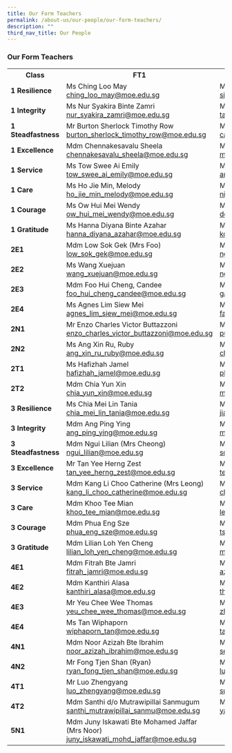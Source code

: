 ```yaml
---
title: Our Form Teachers
permalink: /about-us/our-people/our-form-teachers/
description: ""
third_nav_title: Our People
---
```

<h3>Our Form Teachers</h3>
<table style="width:100%">
<tbody>
<tr>
<th style="width:25%">Class</th>
<th style="width:40%">FT1</th>
<th style="width:40%">FT2</th>
</tr>
<tr>
	<td><strong>1 Resilience</strong></td>
<td>Ms Ching Loo May<br><a href="mailto: ching_loo_may@moe.edu.sg">ching_loo_may@moe.edu.sg</a></td>
<td>Mdm Siti Fatima Binte Azmi<br><a href="mailto: siti_fatima_bte_azmi@moe.edu.sg">siti_fatima_bte_azmi@moe.edu.sg</a></td>
</tr>
<tr>
	<td><strong>1 Integrity</strong></td>
<td>Ms Nur Syakira Binte Zamri<br><a href="mailto: nur_syakira_zamri@moe.edu.sg">nur_syakira_zamri@moe.edu.sg</a></td>
<td>Mr Tan Boon Seng<br><a href="mailto: tan_boon_seng_a@moe.edu.sg">tan_boon_seng_a@moe.edu.sg</a></td>
</tr>
<tr>
	<td><strong>1 Steadfastness</strong></td>
<td>Mr Burton Sherlock Timothy Row<br><a href="mailto: burton_sherlock_timothy_row@moe.edu.sg">burton_sherlock_timothy_row@moe.edu.sg</a></td>
<td>Ms Carita Chew Meng<br><a href="mailto: carita_chew_meng@moe.edu.sg">carita_chew_meng@moe.edu.sg</a></td>
</tr>
	<tr>
		<td><strong>1 Excellence</strong></td>
<td>Mdm Chennakesavalu Sheela<br><a href="mailto: chennakesavalu_sheela@moe.edu.sg">chennakesavalu_sheela@moe.edu.sg</a></td>
<td>Mr Mohamed Imran Bin Ishak<br><a href="mailto: mohamed_imran_ishak@moe.edu.sg">mohamed_imran_ishak@moe.edu.sg</a></td>
</tr>
	<tr>
		<td><strong>1 Service</strong></td>
<td>Ms Tow Swee Ai Emily<br><a href="mailto: tow_swee_ai_emily@moe.edu.sg">tow_swee_ai_emily@moe.edu.sg</a></td>
<td>Mdm	Amelia Y Dizon<br><a href="mailto: amelia_y_dizon@moe.edu.sg">amelia_y_dizon@moe.edu.sg</a></td>
</tr>
	<tr>
		<td><strong>1 Care</strong></td>
<td>Ms Ho Jie Min, Melody<br><a href="mailto: ho_jie_min_melody@moe.edu.sg">ho_jie_min_melody@moe.edu.sg</a></td>
<td>Mdm	Nirmala d/o K Periyiah (Mrs Ganesan)<br><a href="mailto: nirmala_k_periyiah@moe.edu.sg">nirmala_k_periyiah@moe.edu.sg</a></td>
</tr>
	<tr>
		<td><strong>1 Courage</strong></td>
<td>Ms Ow Hui Mei Wendy<br><a href="mailto: ow_hui_mei_wendy@moe.edu.sg">ow_hui_mei_wendy@moe.edu.sg</a></td>
<td>Mdm	Kasturi d/o Manoselvam<br><a href="mailto: do_manoselvam_kasturi@moe.edu.sg">do_manoselvam_kasturi@moe.edu.sg</a></td>
</tr>
	<tr>
		<td><strong>1 Gratitude</strong></td>
<td>Ms Hanna Diyana Binte Azahar<br><a href="mailto: hanna_diyana_azahar@moe.edu.sg">hanna_diyana_azahar@moe.edu.sg</a></td>
<td>Mdm	Koh Pei Pei Jennifer<br><a href="mailto: koh_pei_pei_jennifer@moe.edu.sg">koh_pei_pei_jennifer@moe.edu.sg</a></td>
</tr>
		<tr>
			<td><strong>2E1</strong> </td>
<td>Mdm	Low Sok Gek (Mrs Foo)<br><a href="mailto: low_sok_gek@moe.edu.sg">low_sok_gek@moe.edu.sg</a></td>
<td>Ms Ng Hui Wen<br><a href="mailto: ng_hui_wen_a@moe.edu.sg">ng_hui_wen_a@moe.edu.sg</a></td>
</tr>
		<tr>
			<td><strong>2E2</strong></td>
<td>Ms Wang Xuejuan<br><a href="mailto: wang_xuejuan@moe.edu.sg">wang_xuejuan@moe.edu.sg</a></td>
<td>Ms Ng U-Ning Ruth<br><a href="mailto: ng_uning_ruth@moe.edu.sg">ng_uning_ruth@moe.edu.sg</a></td>
</tr>
		<tr>
			<td><strong>2E3</strong></td>
<td>Mdm	Foo Hui Cheng, Candee<br><a href="mailto: foo_hui_cheng_candee@moe.edu.sg">foo_hui_cheng_candee@moe.edu.sg</a></td>
<td>Mr Ng Qi Qin, Gary<br><a href="mailto: gary_ng_qi_qin@moe.edu.sg">gary_ng_qi_qin@moe.edu.sg</a></td>
</tr>
		<tr>
			<td><strong>2E4</strong></td>
<td>Ms Agnes Lim Siew Mei<br><a href="mailto: agnes_lim_siew_mei@moe.edu.sg">agnes_lim_siew_mei@moe.edu.sg</a></td>
<td>Mdm	Farhanah Binte Abdullah Sani<br><a href="mailto: farhanah_abdullah_sani@moe.edu.sg">farhanah_abdullah_sani@moe.edu.sg</a></td>
</tr>
		<tr>
			<td><strong>2N1</strong></td>
<td>Mr Enzo Charles Victor Buttazzoni<br><a href="mailto: enzo_charles_victor_buttazzoni@moe.edu.sg">enzo_charles_victor_buttazzoni@moe.edu.sg</a></td>
<td>Mdm	Puah Shi Hui Silia<br><a href="mailto: puah_shi_hui_silia@moe.edu.sg">puah_shi_hui_silia@moe.edu.sg</a></td>
</tr>
		<tr>
			<td><strong>2N2</strong></td>
<td>Ms Ang Xin Ru, Ruby<br><a href="mailto: ang_xin_ru_ruby@moe.edu.sg">ang_xin_ru_ruby@moe.edu.sg</a></td>
<td>Ms Chew Hui Leng Faith<br><a href="mailto: chew_hui_leng_faith@moe.edu.sg">chew_hui_leng_faith@moe.edu.sg</a></td>
</tr>
		<tr>
			<td><strong>2T1</strong></td>
<td>Ms Hafizhah Jamel<br><a href="mailto: hafizhah_jamel@moe.edu.sg">hafizhah_jamel@moe.edu.sg</a></td>
<td>Mdm	Phua Meng Hong<br><a href="mailto: phua_meng_hong@moe.edu.sg">phua_meng_hong@moe.edu.sg</a></td>
</tr>
<tr>
	<td><strong>2T2</strong></td>
<td>Mdm Chia Yun Xin<br><a href="mailto: chia_yun_xin@moe.edu.sg">chia_yun_xin@moe.edu.sg</a></td>
<td>Mr Mohamed Izwan Bin Abdul Manan<br><a href="mailto: mohamed_izwan_abdul_manan@moe.edu.sg">mohamed_izwan_abdul_manan@moe.edu.sg</a></td>
</tr>
	<tr>
		<td><strong>3 Resilience</strong></td>
<td>Ms Chia Mei Lin Tania<br><a href="mailto: chia_mei_lin_tania@moe.edu.sg">chia_mei_lin_tania@moe.edu.sg</a></td>
<td>Mdm Jiang Nan<br><a href="mailto: jiang_nan@moe.edu.sg">jiang_nan@moe.edu.sg</a></td>
</tr>
	<tr>
		<td><strong>3 Integrity</strong></td>
<td>Mdm Ang Ping Ying<br><a href="mailto: ang_ping_ying@moe.edu.sg">ang_ping_ying@moe.edu.sg</a></td>
<td>Mr Mohamed Fauzi Husin<br><a href="mailto: mohamed_fauzi_husin@moe.edu.sg">mohamed_fauzi_husin@moe.edu.sg</a></td>
</tr>
	<tr>
		<td><strong>3 Steadfastness</strong></td>
<td>Mdm	Ngui Lilian (Mrs Cheong)<br><a href="mailto: ngui_lilian@moe.edu.sg">ngui_lilian@moe.edu.sg</a></td>
<td>Mdm Song Weina<br><a href="mailto: song_weina@moe.edu.sg">song_weina@moe.edu.sg</a></td>
</tr>
	<tr>
		<td><strong>3 Excellence</strong></td>
<td>Mr Tan Yee Herng Zest<br><a href="mailto: tan_yee_herng_zest@moe.edu.sg">tan_yee_herng_zest@moe.edu.sg</a></td>
<td>Mr Teo Chee Siong<br><a href="mailto: teo_chee_siong@moe.edu.sg">teo_chee_siong@moe.edu.sg</a></td>
</tr>
	<tr>
		<td><strong>3 Service</strong></td>
<td>Mdm	Kang Li Choo Catherine (Mrs Leong)<br><a href="mailto: kang_li_choo_catherine@moe.edu.sg">kang_li_choo_catherine@moe.edu.sg</a></td>
<td>Mr Chong Wensheng<br><a href="mailto: chong_wensheng@moe.edu.sg">chong_wensheng@moe.edu.sg</a></td>
</tr>
	<tr>
		<td><strong>3 Care</strong></td>
<td>Mdm	Khoo Tee Mian<br><a href="mailto: khoo_tee_mian@moe.edu.sg">khoo_tee_mian@moe.edu.sg</a></td>
<td>Mdm Lee Pei Ting Doris<br><a href="mailto: lee_pei_ting_doris@moe.edu.sg">lee_pei_ting_doris@moe.edu.sg</a></td>
</tr>
	<tr>
		<td><strong>3 Courage</strong></td>
<td>Mdm	Phua Eng Sze<br><a href="mailto: phua_eng_sze@moe.edu.sg">phua_eng_sze@moe.edu.sg</a></td>
<td>Ms Tsang Wing Han<br><a href="mailto: tsang_wing_han@moe.edu.sg">tsang_wing_han@moe.edu.sg</a></td>
</tr>
	<tr>
		<td><strong>3 Gratitude</strong></td>
<td>Mdm	Lilian Loh Yen Cheng<br><a href="mailto: lilian_loh_yen_cheng@moe.edu.sg">lilian_loh_yen_cheng@moe.edu.sg</a></td>
<td>Mr Marcus Lau Shao Yun<br><a href="mailto: marcus_lau_shao_yu@moe.edu.sg">marcus_lau_shao_yu@moe.edu.sg</a></td>
</tr>
		<tr>
			<td><strong>4E1</strong></td>
<td>Mdm	Fitrah Bte Jamri<br><a href="mailto: fitrah_jamri@moe.edu.sg">fitrah_jamri@moe.edu.sg</a></td>
<td>Mdm Azlin Bte Abdul Majid<br><a href="mailto: azlin_abdul_majid@moe.edu.sg">azlin_abdul_majid@moe.edu.sg</a></td>
</tr>
		<tr>
			<td><strong>4E2</strong></td>
<td>Mdm	Kanthiri Alasa<br><a href="mailto: kanthiri_alasa@moe.edu.sg">kanthiri_alasa@moe.edu.sg</a></td>
<td>Ms Theresa Ong Hwee Fang<br><a href="mailto: theresa_ong_hwee_fang@moe.edu.sg">theresa_ong_hwee_fang@moe.edu.sg</a></td>
</tr>
		<tr>
			<td><strong>4E3</strong></td>
<td>Mr Yeu Chee Wee Thomas<br><a href="mailto: yeu_chee_wee_thomas@moe.edu.sg">yeu_chee_wee_thomas@moe.edu.sg</a></td>
<td>Ms Zhang Yaqi<br><a href="mailto: zhang_yaqi_a@moe.edu.sg">zhang_yaqi_a@moe.edu.sg</a></td>
</tr>
		<tr>
			<td><strong>4E4</strong></td>
<td>Ms Tan Wiphaporn<br><a href="mailto: wiphaporn_tan@moe.edu.sg">wiphaporn_tan@moe.edu.sg</a></td>
<td>Mdm	Tay Liling<br><a href="mailto: tay_liling@moe.edu.sg">tay_liling@moe.edu.sg</a></td>
</tr>
		<tr>
			<td><strong>4N1</strong></td>
<td>Mdm Noor Azizah Bte Ibrahim<br><a href="mailto: noor_azizah_ibrahim@moe.edu.sg">noor_azizah_ibrahim@moe.edu.sg</a></td>
<td>Mdm	Seah Yen Sin<br><a href="mailto: seah_yen_sin@moe.edu.sg">seah_yen_sin@moe.edu.sg</a></td>
</tr>
		<tr>
			<td><strong>4N2</strong></td>
<td>Mr Fong Tjen Shan (Ryan)<br><a href="mailto: ryan_fong_tjen_shan@moe.edu.sg">ryan_fong_tjen_shan@moe.edu.sg</a></td>
<td>Ms Lui Ying Jie<br><a href="mailto: lui_ying_jie@moe.edu.sg">lui_ying_jie@moe.edu.sg</a></td>
</tr>
		<tr>
			<td><strong>4T1</strong></td>
<td>Mr Luo Zhengyang<br><a href="mailto: luo_zhengyang@moe.edu.sg">luo_zhengyang@moe.edu.sg</a></td>
<td>Ms Sumitha Padmanathan<br><a href="mailto: sumitha_padmanathan@moe.edu.sg">sumitha_padmanathan@moe.edu.sg</a></td>
</tr>
		<tr>
			<td><strong>4T2</strong></td>
<td>Mdm Santhi d/o Mutrawipillai Sanmugum<br><a href="mailto: santhi_mutrawipillai_sanmu@moe.edu.sg">santhi_mutrawipillai_sanmu@moe.edu.sg</a></td>
			<td>Mdm Yamuna Rani d/o Rajagopal<br><a href="mailto: yamuna_rani_rajagopal@moe.edu.sg">yamuna_rani_rajagopal@moe.edu.sg</a></td>
</tr>
		<tr>
			<td><strong>5N1</strong></td>
<td>Mdm Juny Iskawati Bte Mohamed Jaffar (Mrs Noor)<br><a href="mailto: juny_iskawati_mohd_jaffar@moe.edu.sg">juny_iskawati_mohd_jaffar@moe.edu.sg</a></td>
<td></td>
</tr>
</tbody>
</table>